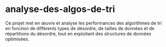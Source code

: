 # analyse-des-algos-de-tri
Ce projet met en œuvre et analyse les performances des algorithmes de tri en fonction de différents types de désordre, de tailles de données et de répartitions du désordre, tout en exploitant des structures de données optimisées.
